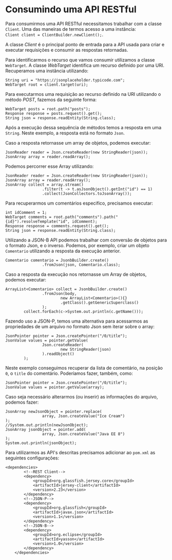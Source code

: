 # Consumindo uma API RESTful

Para consumirmos uma API RESTful necessitamos trabalhar com a classe `Client`. Uma das maneiras de termos acesso a uma instância:  
`Client client = ClientBuilder.newClient();`.

A classe *Client* é o principal ponto de entrada para a API usada para criar e executar requisições e consumir as respostas retornadas.

Para identificarmos o recurso que vamos consumir utilizamos a classe `WebTarget`. A classe *WebTarget* identifica um recurso definido por uma URI. Recuperamos uma instância utilizando:

```
String uri = "https://jsonplaceholder.typicode.com";
WebTarget root = client.target(uri);
```

Para executarmos uma requisição ao recurso definido na URI utilizando o método *POST*, fazemos da seguinte forma:

```
WebTarget posts = root.path("posts");
Response response = posts.request().get();
String json = response.readEntity(String.class);
```

Após a execução dessa sequência de métodos temos a resposta em uma `String`. Neste exemplo, a resposta está no formato `Json`.

Caso a resposta retornasse um array de objetos, podemos executar:

```
JsonReader reader = Json.createReader(new StringReader(json));
JsonArray array = reader.readArray();
```

Podemos percorrer esse Array utilizando:

```
JsonReader reader = Json.createReader(new StringReader(json));
JsonArray array = reader.readArray();
JsonArray collect = array.stream()
                .filter(t -> t.asJsonObject().getInt("id") == 1)
                .collect(JsonCollectors.toJsonArray());
```

Para recuperarmos um comentários especifico, precisamos executar:

```
int idComment = 1;
WebTarget comments = root.path("comments").path("{id}").resolveTemplate("id", idComment);
Response response = comments.request().get();
String json = response.readEntity(String.class);
```

Utilizando a JSON-B API podemos trabalhar com conversão de objetos para o formato Json, e o inverso. Podemos, por exemplo, criar um objeto `Comentario` utilizando a resposta da execução anterior.

```
Comentario comentario = JsonbBuilder.create()
                .fromJson(json, Comentario.class);
```

Caso a resposta da execução nos retornasse um Array de objetos, podemos executar:

```
ArrayList<Comentario> collect = JsonbBuilder.create()
                .fromJson(body, 
                        new ArrayList<Comentario>(){}
                        .getClass().getGenericSuperclass()
                );
        collect.forEach(c->System.out.println(c.getName()));
```        

Fazendo uso a JSON-P, temos uma alternativa para acessarmos as propriedades de um arquivo no formato Json sem iterar sobre o array:

```
JsonPointer pointer = Json.createPointer("/0/title");
JsonValue values = pointer.getValue(
                Json.createReader(
                        new StringReader(json)
                ).readObject()
        );
```

Neste exemplo conseguimos recuperar da lista de comentário, na posição `0`, o `title` do comentário. Poderíamos fazer, também, como:

```
JsonPointer pointer = Json.createPointer("/0/title");
JsonValue values = pointer.getValue(array);
```

Caso seja necessário alterarmos (ou inserir) as informações do arquivo, podemos fazer: 

```        
JsonArray newJsonObject = pointer.replace(
                array, Json.createValue("Ice Cream")
);
//System.out.println(newJsonObject);
JsonArray jsonObject = pointer.add( 
                array, Json.createValue("Java EE 8")
);
System.out.println(jsonObject);
``` 

Para utilizarmos as API's descritas precisamos adicionar ao `pom.xml` as seguintes configurações:
```
<dependencies>  
        <!--REST Client-->
        <dependency>
            <groupId>org.glassfish.jersey.core</groupId>
            <artifactId>jersey-client</artifactId>
            <version>2.23</version>
        </dependency>
        <!--JSON-P-->
        <dependency>
            <groupId>org.glassfish</groupId>
            <artifactId>javax.json</artifactId>
            <version>1.1</version>
        </dependency>
        <!--JSON-B-->
        <dependency>
            <groupId>org.eclipse</groupId>
            <artifactId>yasson</artifactId>
            <version>1.0</version>
        </dependency>
    </dependencies>
```
